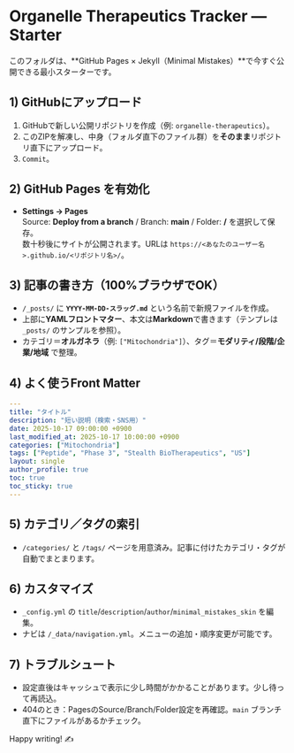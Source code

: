 # Organelle Therapeutics Tracker — Starter

このフォルダは、**GitHub Pages × Jekyll（Minimal Mistakes）**で今すぐ公開できる最小スターターです。

## 1) GitHubにアップロード
1. GitHubで新しい公開リポジトリを作成（例: `organelle-therapeutics`）。
2. このZIPを解凍し、中身（フォルダ直下のファイル群）を**そのまま**リポジトリ直下にアップロード。
3. `Commit`。

## 2) GitHub Pages を有効化
- **Settings → Pages**  
  Source: **Deploy from a branch** / Branch: **main** / Folder: **/** を選択して保存。  
  数十秒後にサイトが公開されます。URLは `https://<あなたのユーザー名>.github.io/<リポジトリ名>/`。

## 3) 記事の書き方（100%ブラウザでOK）
- `/_posts/` に **`YYYY-MM-DD-スラッグ.md`** という名前で新規ファイルを作成。  
- 上部に**YAMLフロントマター**、本文は**Markdown**で書きます（テンプレは `_posts/` のサンプルを参照）。
- カテゴリ＝**オルガネラ**（例: `["Mitochondria"]`）、タグ＝**モダリティ/段階/企業/地域** で整理。

## 4) よく使うFront Matter
```yaml
---
title: "タイトル"
description: "短い説明（検索・SNS用）"
date: 2025-10-17 09:00:00 +0900
last_modified_at: 2025-10-17 10:00:00 +0900
categories: ["Mitochondria"]
tags: ["Peptide", "Phase 3", "Stealth BioTherapeutics", "US"]
layout: single
author_profile: true
toc: true
toc_sticky: true
---
```

## 5) カテゴリ／タグの索引
- `/categories/` と `/tags/` ページを用意済み。記事に付けたカテゴリ・タグが自動でまとまります。

## 6) カスタマイズ
- `_config.yml` の `title`/`description`/`author`/`minimal_mistakes_skin` を編集。
- ナビは `/_data/navigation.yml`。メニューの追加・順序変更が可能です。

## 7) トラブルシュート
- 設定直後はキャッシュで表示に少し時間がかかることがあります。少し待って再読込。
- 404のとき：PagesのSource/Branch/Folder設定を再確認。`main` ブランチ直下にファイルがあるかチェック。

Happy writing! ✍️
